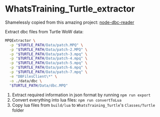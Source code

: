 # WhatsTraining_Turtle_extractor

Shamelessly copied from this amazing project: [node-dbc-reader](https://github.com/wowgaming/node-dbc-reader)

Extract dbc files from Turtle WoW data:

```bash
MPQExtractor \
  -p "$TURTLE_PATH/Data/patch.MPQ" \
  -p "$TURTLE_PATH/Data/patch-2.MPQ" \
  -p "$TURTLE_PATH/Data/patch-3.mpq" \
  -p "$TURTLE_PATH/Data/patch-4.mpq" \
  -p "$TURTLE_PATH/Data/patch-5.mpq" \
  -p "$TURTLE_PATH/Data/patch-6.mpq" \
  -p "$TURTLE_PATH/Data/patch-7.mpq" \
  -e "DBFilesClient\*" \
  -o ./data/dbc \
  "$TURTLE_PATH/Data/dbc.MPQ"
```

1. Extract required information in json format by running `npm run export`
2. Convert everything into lua files: `npm run convertToLua`
3. Copy lua files from `build/lua` to `WhatsTraining_Turtle`'s `Classes/Turtle` folder
